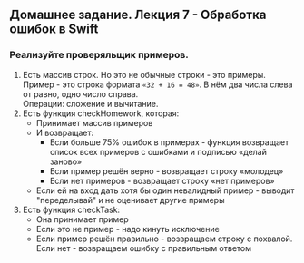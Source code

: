 ## Домашнее задание. Лекция 7 - Обработка ошибок в Swift
### Реализуйте проверяльщик примеров. 
1. Есть массив строк. Но это не обычные строки - это примеры.  
Пример - это строка формата `«32 + 16 = 48»`. В нём два числа слева от равно, одно число справа.  
Операции: сложение и вычитание. 
2. Есть функция checkHomework, которая:
    - Принимает массив примеров
    - И возвращает: 
        - Если больше 75% ошибок в примерах - функция возвращает список всех примеров с ошибками и подписью «делай заново»
        - Если пример решён верно - возвращает строку «молодец»
        - Если нет примеров - возвращает строку «нет примеров»
    -  Если ей на вход дать хотя бы один невалидный пример - выводит "переделывай" и не оценивает другие примеры
3. Есть функция checkTask:
    - Она принимает пример
    - Если это не пример - надо кинуть исключение
    - Если пример решён правильно - возвращаем строку с похвалой.  
    Если нет - возвращаем ошибку с правильным ответом
